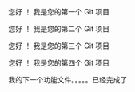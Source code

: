 您好 ！ 我是您的第一个 Git 项目

您好 ！ 我是您的第二个 Git 项目

您好 ！ 我是您的第三个 Git 项目

您好 ！ 我是您的第四个 Git 项目

我的下一个功能文件。。。。。已经完成了